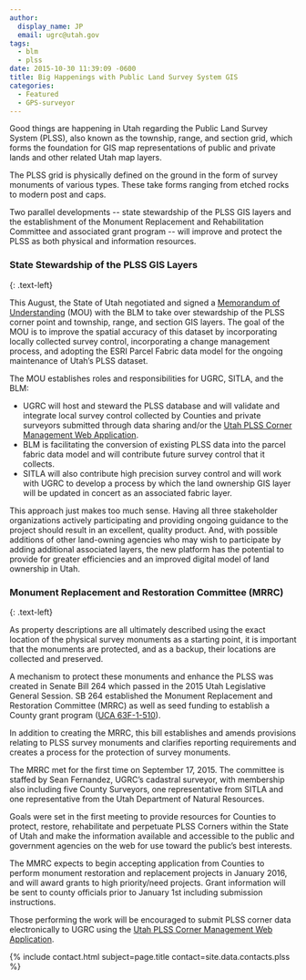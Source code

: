 ```yaml
---
author:
  display_name: JP
  email: ugrc@utah.gov
tags:
  - blm
  - plss
date: 2015-10-30 11:39:09 -0600
title: Big Happenings with Public Land Survey System GIS
categories:
  - Featured
  - GPS-surveyor
---
```


<a href="{% link images/CoMarker_large.jpg %}"><img src="{% link images/CoMarker.jpg %}" alt="" title="CoMarker" class="inline-text-left" loading="lazy" /></a>Good things are happening in Utah regarding the Public Land Survey System (PLSS), also known as the township, range, and section grid, which forms the foundation for GIS map representations of public and private lands and other related Utah map layers.

The PLSS grid is physically defined on the ground in the form of survey monuments of various types. These take forms ranging from etched rocks to modern post and caps.

Two parallel developments -- state stewardship of the PLSS GIS layers and the establishment of the Monument Replacement and Rehabilitation Committee and associated grant program -- will improve and protect the PLSS as both physical and information resources.

### State Stewardship of the PLSS GIS Layers
{: .text-left}

This August, the State of Utah negotiated and signed a [Memorandum of Understanding](https://drive.google.com/file/d/1GoNuIEhg80KFB5e2FqL64RkspyCJlzu7/view?usp=sharing) (MOU) with the BLM to take over stewardship of the PLSS corner point and township, range, and section GIS layers. The goal of the MOU is to improve the spatial accuracy of this dataset by incorporating locally collected survey control, incorporating a change management process, and adopting the ESRI Parcel Fabric data model for the ongoing maintenance of Utah’s PLSS dataset.

The MOU establishes roles and responsibilities for UGRC, SITLA, and the BLM:

- UGRC will host and steward the PLSS database and will validate and integrate local survey control collected by Counties and private surveyors submitted through data sharing and/or the [Utah PLSS Corner Management Web Application](https://plss.utah.gov/).
- BLM is facilitating the conversion of existing PLSS data into the parcel fabric data model and will contribute future survey control that it collects.
- SITLA will also contribute high precision survey control and will work with UGRC to develop a process by which the land ownership GIS layer will be updated in concert as an associated fabric layer.

This approach just makes too much sense. Having all three stakeholder organizations actively participating and providing ongoing guidance to the project should result in an excellent, quality product. And, with possible additions of other land-owning agencies who may wish to participate by adding additional associated layers, the new platform has the potential to provide for greater efficiencies and an improved digital model of land ownership in Utah.

### Monument Replacement and Restoration Committee (MRRC)
{: .text-left}

As property descriptions are all ultimately described using the exact location of the physical survey monuments as a starting point, it is important that the monuments are protected, and as a backup, their locations are collected and preserved.

A mechanism to protect these monuments and enhance the PLSS was created in Senate Bill 264 which passed in the 2015 Utah Legislative General Session. SB 264 established the Monument Replacement and Restoration Committee (MRRC) as well as seed funding to establish a County grant program ([UCA 63F-1-510](https://web.archive.org/web/20200926054925/https://le.utah.gov/xcode/Title63F/Chapter1/63F-1-S510.html)).

In addition to creating the MRRC, this bill establishes and amends provisions relating to PLSS survey monuments and clarifies reporting requirements and creates a process for the protection of survey monuments.

The MRRC met for the first time on September 17, 2015. The committee is staffed by Sean Fernandez, UGRC’s cadastral surveyor, with membership also including five County Surveyors, one representative from SITLA and one representative from the Utah Department of Natural Resources.

Goals were set in the first meeting to provide resources for Counties to protect, restore, rehabilitate and perpetuate PLSS Corners within the State of Utah and make the information available and accessible to the public and government agencies on the web for use toward the public’s best interests.

The MMRC expects to begin accepting application from Counties to perform monument restoration and replacement projects in January 2016, and will award grants to high priority/need  projects. Grant information will be sent to county officials prior to January 1st including submission instructions.

Those performing the work will be encouraged to submit PLSS corner data electronically to UGRC using the [Utah PLSS Corner Management Web Application](https://plss.utah.gov/).

{% include contact.html subject=page.title contact=site.data.contacts.plss %}
